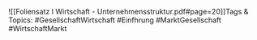 
![[Foliensatz I Wirtschaft - Unternehmensstruktur.pdf#page=20]]Tags & Topics:
   #GesellschaftWirtschaft
   #Einfhrung
   #MarktGesellschaft
   #WirtschaftMarkt